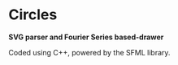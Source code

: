 # Circles
**SVG parser and Fourier Series based-drawer**


Coded using C++, powered by the SFML library.
